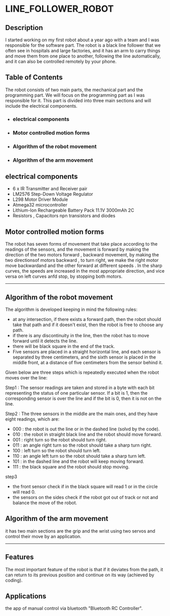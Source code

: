 # LINE_FOLLOWER_ROBOT 

## Description

I started working on my first robot about a year ago with a team and I was responsible for the software part. The robot is a black line follower that we often see in hospitals and large factories, and it has an arm to carry things and move them from one place to another, following the line automatically, and it can also be controlled remotely by your phone.

## Table of Contents  

The robot consists of two main parts, the mechanical part and the programming part. We will focus on the programming part as I was responsible for it. This part is divided into three main sections and will include the electrical components.
 
-  ### electrical components 
-  ### Motor controlled motion forms
-  ### Algorithm of the robot movement
-  ### Algorithm of the arm movement



## electrical components

- 6 x IR Transmitter and Receiver pair  
- LM2576 Step-Down Voltage Regulator
- L298 Motor Driver Module
- Atmega32 microcontroller   
- Lithium-Ion Rechargeable Battery Pack 11.1V 3000mAh 2C 
- Resistors , Capacitors npn transistors and diodes

## Motor controlled motion forms

The robot has seven forms of movement that take place according to the readings of the sensors, and the movement is forward by making the direction of the two motors   forward , backward movement, by making the two directionsof motors backward , to turn right, we make the right motor move backwardand and the other forward  at different speeds . In the sharp curves, the speeds are increased in the most appropriate direction, and vice versa on left curves anfd stop, by stopping both motors.
  
---
  
## Algorithm of the robot movement

The algorithm is developed keeping in mind the following rules:
- at any intersection, if there exists a forward path, then the robot should take that path and if it doesn't exist, then the robot is free to choose any path.
- if there is any discontinuity in the line, then the robot has to move forward until it detects the line.
- there will be black square in the end of the track.
- Five sensors are placed in a straight horizontal line, and each sensor is separated by three centimeters, and the sixth sensor is placed in the middle front, at a     distance of five centimeters from the sensor behind it.
  
Given below are three steps which is repeatedly executed when the robot moves over the line:

Step1 : 
The sensor readings are taken and stored in a byte with each bit representing the status of one particular sensor. If a bit is 1, then the corresponding sensor is over the line and if the bit is 0, then it is not on the line. 

Step2 : 
The three sensors in the middle are the main ones, and they have eight readings, which are:
-  000 : the robot is out the line or in the dashed line (solvd by the  code).
-  010 : the robot in straight black line and the robot should move forward.
-  001 : right turn so the robot should turn right.
-  011 : an angle right turn so the robot should take a sharp turn right.
-  100 : left turn so the robot should turn left.
-  110 : an angle left turn so the robot should take a sharp turn left.
-  101 : in the dashed line and the robot will keep moving forward.
-  111 : the black square and the robot should stop moving. 

step3
- the front sensor check if in the black square will read 1 or  in the circle will read 0.
- the sensors on the sides check if the robot got out of track or not and balance the move of the robot.
 
## Algorithm of the arm movement
 
 it has two main sections are the grip and the wrist using two servos and control their move by an application.

---  

## Features
The most important feature of the robot is that if it deviates from the path, it can return to its previous position and continue on its way (achieved by coding).

## Applications
 the app of manual control via bluetooth "Bluetooth RC Controller". 
 
